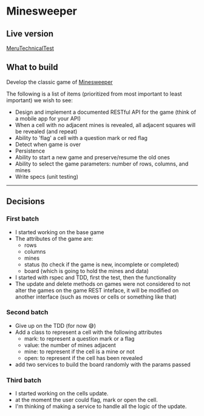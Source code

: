 Minesweeper
============

Live version
--------------

[MeruTechnicalTest](https://meru-technical-test.herokuapp.com/)

What to build
--------------
Develop the classic game of [Minesweeper](https://en.wikipedia.org/wiki/Minesweeper_(video_game))

The following is a list of items (prioritized from most important to least important) we wish to see:
* Design and implement  a documented RESTful API for the game (think of a mobile app for your API)
* When a cell with no adjacent mines is revealed, all adjacent squares will be revealed (and repeat)
* Ability to 'flag' a cell with a question mark or red flag
* Detect when game is over
* Persistence
* Ability to start a new game and preserve/resume the old ones
* Ability to select the game parameters: number of rows, columns, and mines
* Write specs (unit testing)

__________________________________________________________________________________________________________________

Decisions
------------

### First batch

* I started working on the base game
* The attributes of the game are:
    * rows
    * columns
    * mines
    * status (to check if the game is new, incomplete or completed)
    * board (which is going to hold the mines and data)
* I started with rspec and TDD, first the test, then the functionality
* The update and delete methods on games were not considered to not alter the games 
  on the game REST inteface, it will be modified on another interface 
  (such as moves or cells or something like that)
  
### Second batch
* Give up on the TDD (for now :sweat_smile:)
* Add a class to represent a cell with the following attributes
  * mark: to represent a question mark or a flag
  * value: the number of mines adjacent
  * mine: to represent if the cell is a mine or not
  * open: to represent if the cell has been revealed
* add two services to build the board randomly with the params passed


### Third batch
* I started working on the cells update.
* at the moment the user could flag, mark or open the cell.
* I'm thinking of making a service to handle all the logic of the update.
